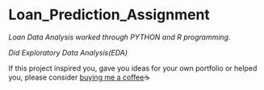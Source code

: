 # Loan_Prediction_Assignment

*Loan Data Analysis worked through PYTHON and R programming.*

*Did Exploratory Data Analysis(EDA)*

If this project inspired you, gave you ideas for your own portfolio or helped you, please consider [buying me a coffee](buymeacoffee.com/dixith):coffee:
